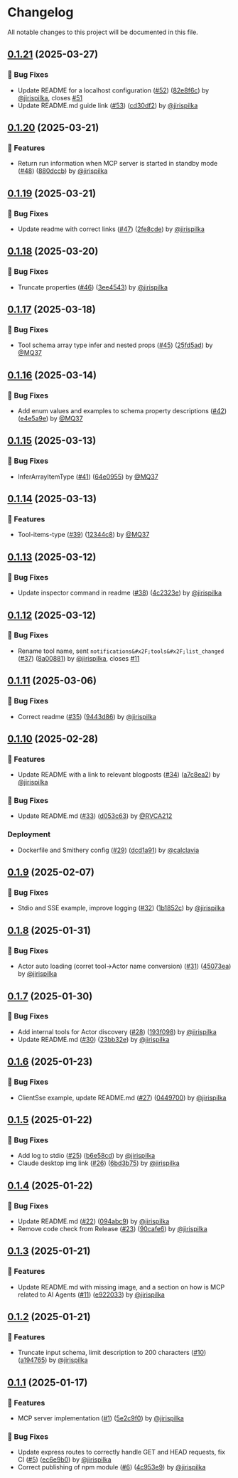 # Changelog

All notable changes to this project will be documented in this file.

## [0.1.21](https://github.com/apify/actors-mcp-server/releases/tag/v0.1.21) (2025-03-27)

### 🐛 Bug Fixes

- Update README for a localhost configuration ([#52](https://github.com/apify/actors-mcp-server/pull/52)) ([82e8f6c](https://github.com/apify/actors-mcp-server/commit/82e8f6c2c7d1b3284f1c6f6f583caac5eb2973a1)) by [@jirispilka](https://github.com/jirispilka), closes [#51](https://github.com/apify/actors-mcp-server/issues/51)
- Update README.md guide link ([#53](https://github.com/apify/actors-mcp-server/pull/53)) ([cd30df2](https://github.com/apify/actors-mcp-server/commit/cd30df2eed1f87396d3f5a143fdd1bb69a8e00ba)) by [@jirispilka](https://github.com/jirispilka)


## [0.1.20](https://github.com/apify/actors-mcp-server/releases/tag/v0.1.20) (2025-03-21)

### 🚀 Features

- Return run information when MCP server is started in standby mode ([#48](https://github.com/apify/actors-mcp-server/pull/48)) ([880dccb](https://github.com/apify/actors-mcp-server/commit/880dccb812312cfecbe5e5fe55d12b98822d7a05)) by [@jirispilka](https://github.com/jirispilka)


## [0.1.19](https://github.com/apify/actors-mcp-server/releases/tag/v0.1.19) (2025-03-21)

### 🐛 Bug Fixes

- Update readme with correct links ([#47](https://github.com/apify/actors-mcp-server/pull/47)) ([2fe8cde](https://github.com/apify/actors-mcp-server/commit/2fe8cdeb6f50cee88b81b8f8e7b41a97b029c803)) by [@jirispilka](https://github.com/jirispilka)


## [0.1.18](https://github.com/apify/actors-mcp-server/releases/tag/v0.1.18) (2025-03-20)

### 🐛 Bug Fixes

- Truncate properties ([#46](https://github.com/apify/actors-mcp-server/pull/46)) ([3ee4543](https://github.com/apify/actors-mcp-server/commit/3ee4543fd8dde49b72d3323c67c3e25a27ba00ff)) by [@jirispilka](https://github.com/jirispilka)


## [0.1.17](https://github.com/apify/actors-mcp-server/releases/tag/v0.1.17) (2025-03-18)

### 🐛 Bug Fixes

- Tool schema array type infer and nested props ([#45](https://github.com/apify/actors-mcp-server/pull/45)) ([25fd5ad](https://github.com/apify/actors-mcp-server/commit/25fd5ad4cddb31470ff40937b080565442707070)) by [@MQ37](https://github.com/MQ37)


## [0.1.16](https://github.com/apify/actors-mcp-server/releases/tag/v0.1.16) (2025-03-14)

### 🐛 Bug Fixes

- Add enum values and examples to schema property descriptions ([#42](https://github.com/apify/actors-mcp-server/pull/42)) ([e4e5a9e](https://github.com/apify/actors-mcp-server/commit/e4e5a9e0828c3adeb8e6ebbb9a7d1a0987d972b7)) by [@MQ37](https://github.com/MQ37)


## [0.1.15](https://github.com/apify/actors-mcp-server/releases/tag/v0.1.15) (2025-03-13)

### 🐛 Bug Fixes

- InferArrayItemType ([#41](https://github.com/apify/actors-mcp-server/pull/41)) ([64e0955](https://github.com/apify/actors-mcp-server/commit/64e09551a2383bf304e24e96dddff29fa3c50b2f)) by [@MQ37](https://github.com/MQ37)


## [0.1.14](https://github.com/apify/actors-mcp-server/releases/tag/v0.1.14) (2025-03-13)

### 🚀 Features

- Tool-items-type ([#39](https://github.com/apify/actors-mcp-server/pull/39)) ([12344c8](https://github.com/apify/actors-mcp-server/commit/12344c8c68d397caa937684f7082485d6cbf41ad)) by [@MQ37](https://github.com/MQ37)


## [0.1.13](https://github.com/apify/actors-mcp-server/releases/tag/v0.1.13) (2025-03-12)

### 🐛 Bug Fixes

- Update inspector command in readme ([#38](https://github.com/apify/actors-mcp-server/pull/38)) ([4c2323e](https://github.com/apify/actors-mcp-server/commit/4c2323ea3d40fa6742cf59673643d0a9aa8e12ce)) by [@jirispilka](https://github.com/jirispilka)


## [0.1.12](https://github.com/apify/actors-mcp-server/releases/tag/v0.1.12) (2025-03-12)

### 🐛 Bug Fixes

- Rename tool name, sent `notifications&#x2F;tools&#x2F;list_changed` ([#37](https://github.com/apify/actors-mcp-server/pull/37)) ([8a00881](https://github.com/apify/actors-mcp-server/commit/8a00881bd64a13eb5d0bd4cfcbf270bc19570f6b)) by [@jirispilka](https://github.com/jirispilka), closes [#11](https://github.com/apify/actors-mcp-server/issues/11)


## [0.1.11](https://github.com/apify/actors-mcp-server/releases/tag/v0.1.11) (2025-03-06)

### 🐛 Bug Fixes

- Correct readme ([#35](https://github.com/apify/actors-mcp-server/pull/35)) ([9443d86](https://github.com/apify/actors-mcp-server/commit/9443d86aac4db5a1851b664bb2cacd80c38ba429)) by [@jirispilka](https://github.com/jirispilka)


## [0.1.10](https://github.com/apify/actors-mcp-server/releases/tag/v0.1.10) (2025-02-28)

### 🚀 Features

- Update README with a link to relevant blogposts ([#34](https://github.com/apify/actors-mcp-server/pull/34)) ([a7c8ea2](https://github.com/apify/actors-mcp-server/commit/a7c8ea24da243283195822d16b56f135786866f4)) by [@jirispilka](https://github.com/jirispilka)

### 🐛 Bug Fixes

- Update README.md ([#33](https://github.com/apify/actors-mcp-server/pull/33)) ([d053c63](https://github.com/apify/actors-mcp-server/commit/d053c6381939e46da7edce409a529fd1581a8143)) by [@RVCA212](https://github.com/RVCA212)

### Deployment

- Dockerfile and Smithery config ([#29](https://github.com/apify/actors-mcp-server/pull/29)) ([dcd1a91](https://github.com/apify/actors-mcp-server/commit/dcd1a91b83521c58e6dd479054687cb717bf88f2)) by [@calclavia](https://github.com/calclavia)


## [0.1.9](https://github.com/apify/actors-mcp-server/releases/tag/v0.1.9) (2025-02-07)

### 🐛 Bug Fixes

- Stdio and SSE example, improve logging ([#32](https://github.com/apify/actors-mcp-server/pull/32)) ([1b1852c](https://github.com/apify/actors-mcp-server/commit/1b1852cdb49c5de3f8dd48a1d9abc5fd28c58b3a)) by [@jirispilka](https://github.com/jirispilka)


## [0.1.8](https://github.com/apify/actors-mcp-server/releases/tag/v0.1.8) (2025-01-31)

### 🐛 Bug Fixes

- Actor auto loading (corret tool-&gt;Actor name conversion) ([#31](https://github.com/apify/actors-mcp-server/pull/31)) ([45073ea](https://github.com/apify/actors-mcp-server/commit/45073ea49f56784cc4e11bed84c01bcb136b2d8e)) by [@jirispilka](https://github.com/jirispilka)


## [0.1.7](https://github.com/apify/actors-mcp-server/releases/tag/v0.1.7) (2025-01-30)

### 🐛 Bug Fixes

- Add internal tools for Actor discovery ([#28](https://github.com/apify/actors-mcp-server/pull/28)) ([193f098](https://github.com/apify/actors-mcp-server/commit/193f0983255d8170c90109d162589e62ec10e340)) by [@jirispilka](https://github.com/jirispilka)
- Update README.md ([#30](https://github.com/apify/actors-mcp-server/pull/30)) ([23bb32e](https://github.com/apify/actors-mcp-server/commit/23bb32e1f2d5b10d3d557de87cb2d97b5e81921b)) by [@jirispilka](https://github.com/jirispilka)


## [0.1.6](https://github.com/apify/actors-mcp-server/releases/tag/v0.1.6) (2025-01-23)

### 🐛 Bug Fixes

- ClientSse example, update README.md ([#27](https://github.com/apify/actors-mcp-server/pull/27)) ([0449700](https://github.com/apify/actors-mcp-server/commit/0449700a55a8d024e2e1260efa68bb9d0dddec75)) by [@jirispilka](https://github.com/jirispilka)


## [0.1.5](https://github.com/apify/actors-mcp-server/releases/tag/v0.1.5) (2025-01-22)

### 🐛 Bug Fixes

- Add log to stdio ([#25](https://github.com/apify/actors-mcp-server/pull/25)) ([b6e58cd](https://github.com/apify/actors-mcp-server/commit/b6e58cd79f36cfcca1f51b843b5af7ae8e519935)) by [@jirispilka](https://github.com/jirispilka)
- Claude desktop img link ([#26](https://github.com/apify/actors-mcp-server/pull/26)) ([6bd3b75](https://github.com/apify/actors-mcp-server/commit/6bd3b75fb8036e57f6e420392f54030345f0f42d)) by [@jirispilka](https://github.com/jirispilka)


## [0.1.4](https://github.com/apify/actors-mcp-server/releases/tag/v0.1.4) (2025-01-22)

### 🐛 Bug Fixes

- Update README.md ([#22](https://github.com/apify/actors-mcp-server/pull/22)) ([094abc9](https://github.com/apify/actors-mcp-server/commit/094abc95e670c338bd7e90b86f256f4153f92c4d)) by [@jirispilka](https://github.com/jirispilka)
- Remove code check from Release ([#23](https://github.com/apify/actors-mcp-server/pull/23)) ([90cafe6](https://github.com/apify/actors-mcp-server/commit/90cafe6e9b84a237d21ea6d33bfd27a0f81ac915)) by [@jirispilka](https://github.com/jirispilka)


## [0.1.3](https://github.com/apify/actors-mcp-server/releases/tag/v0.1.3) (2025-01-21)

### 🚀 Features

- Update README.md with missing image, and a section on how is MCP related to AI Agents ([#11](https://github.com/apify/actors-mcp-server/pull/11)) ([e922033](https://github.com/apify/actors-mcp-server/commit/e9220332d9ccfbd2efdfb95f07f7c7a52fffc92b)) by [@jirispilka](https://github.com/jirispilka)


## [0.1.2](https://github.com/apify/actors-mcp-server/releases/tag/v0.1.2) (2025-01-21)

### 🚀 Features

- Truncate input schema, limit description to 200 characters ([#10](https://github.com/apify/actors-mcp-server/pull/10)) ([a194765](https://github.com/apify/actors-mcp-server/commit/a1947657fd6f7cf557e5ce24a6bbccb97e875733)) by [@jirispilka](https://github.com/jirispilka)


## [0.1.1](https://github.com/apify/actors-mcp-server/releases/tag/v0.1.1) (2025-01-17)

### 🚀 Features

- MCP server implementation ([#1](https://github.com/apify/actors-mcp-server/pull/1)) ([5e2c9f0](https://github.com/apify/actors-mcp-server/commit/5e2c9f06008304257c887dc3c67eb9ddfd32d6cd)) by [@jirispilka](https://github.com/jirispilka)

### 🐛 Bug Fixes

- Update express routes to correctly handle GET and HEAD requests, fix CI ([#5](https://github.com/apify/actors-mcp-server/pull/5)) ([ec6e9b0](https://github.com/apify/actors-mcp-server/commit/ec6e9b0a4657f673b3650a5906fe00e66411d7f1)) by [@jirispilka](https://github.com/jirispilka)
- Correct publishing of npm module ([#6](https://github.com/apify/actors-mcp-server/pull/6)) ([4c953e9](https://github.com/apify/actors-mcp-server/commit/4c953e9fe0c735f1690c8356884dd78d8608979f)) by [@jirispilka](https://github.com/jirispilka)